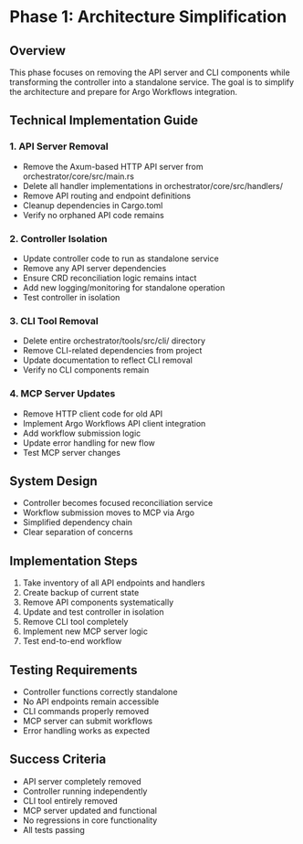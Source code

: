 # Phase 1: Architecture Simplification

## Overview
This phase focuses on removing the API server and CLI components while transforming the controller into a standalone service. The goal is to simplify the architecture and prepare for Argo Workflows integration.

## Technical Implementation Guide

### 1. API Server Removal
- Remove the Axum-based HTTP API server from orchestrator/core/src/main.rs
- Delete all handler implementations in orchestrator/core/src/handlers/
- Remove API routing and endpoint definitions
- Cleanup dependencies in Cargo.toml
- Verify no orphaned API code remains

### 2. Controller Isolation
- Update controller code to run as standalone service
- Remove any API server dependencies
- Ensure CRD reconciliation logic remains intact
- Add new logging/monitoring for standalone operation
- Test controller in isolation

### 3. CLI Tool Removal
- Delete entire orchestrator/tools/src/cli/ directory
- Remove CLI-related dependencies from project
- Update documentation to reflect CLI removal
- Verify no CLI components remain

### 4. MCP Server Updates
- Remove HTTP client code for old API
- Implement Argo Workflows API client integration
- Add workflow submission logic
- Update error handling for new flow
- Test MCP server changes

## System Design 
- Controller becomes focused reconciliation service
- Workflow submission moves to MCP via Argo
- Simplified dependency chain
- Clear separation of concerns

## Implementation Steps
1. Take inventory of all API endpoints and handlers
2. Create backup of current state
3. Remove API components systematically
4. Update and test controller in isolation
5. Remove CLI tool completely
6. Implement new MCP server logic
7. Test end-to-end workflow

## Testing Requirements
- Controller functions correctly standalone
- No API endpoints remain accessible
- CLI commands properly removed
- MCP server can submit workflows
- Error handling works as expected

## Success Criteria
- API server completely removed
- Controller running independently
- CLI tool entirely removed
- MCP server updated and functional
- No regressions in core functionality
- All tests passing